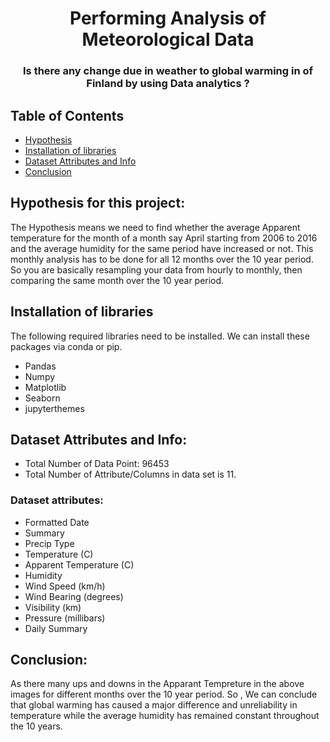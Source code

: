 <h1 align="center">Performing Analysis of Meteorological Data</h1>

<h3 align="center">Is there any change due in weather to global warming in of Finland by using Data analytics ?</h3> 


## Table of Contents
- [Hypothesis](#obj)
- [Installation of libraries](#installation)
- [Dataset Attributes and Info](#di)
- [Conclusion](#results)


## Hypothesis for this project: <a name="obj"></a>
The Hypothesis means we need to find whether the average Apparent temperature for the month of a month say April starting from 2006 to 2016 and the average humidity for the same period have increased or not. This monthly analysis has to be done for all 12 months over the 10 year period. So you are basically resampling your data from hourly to monthly, then comparing the same month over the 10 year period. 


## Installation of libraries <a name="installation"></a>
The following required libraries need to be installed. We can install these packages via conda or pip.

- Pandas
- Numpy
- Matplotlib
- Seaborn
- jupyterthemes


## Dataset Attributes and Info: <a name="di"></a>


* Total Number of Data Point: 96453
* Total Number of Attribute/Columns in data set is 11.


### Dataset attributes:

* Formatted Date
* Summary
* Precip Type
* Temperature (C)
* Apparent Temperature (C)
* Humidity
* Wind Speed (km/h)
* Wind Bearing (degrees)
* Visibility (km)
* Pressure (millibars)
* Daily Summary

## Conclusion: <a name="results"></a>
As there many ups and downs in the Apparant Tempreture in the above images for different months over the 10 year period. So , We can conclude that global warming has caused a major difference and unreliability in temperature while the average humidity has remained constant throughout the 10 years.

